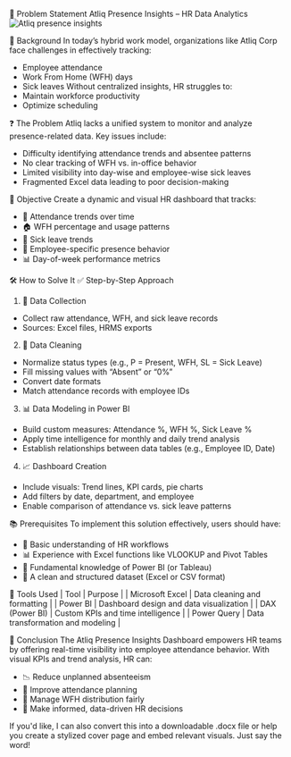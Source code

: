 📌 Problem Statement
Atliq Presence Insights – HR Data Analytics
![Atliq presence insights](https://github.com/user-attachments/assets/b9c3f8b9-4570-44a9-911f-0f749e2c2459)


🧩 Background
In today’s hybrid work model, organizations like Atliq Corp face challenges in effectively tracking:
- Employee attendance
- Work From Home (WFH) days
- Sick leaves
Without centralized insights, HR struggles to:
- Maintain workforce productivity
- Optimize scheduling

❓ The Problem
Atliq lacks a unified system to monitor and analyze presence-related data. Key issues include:
- Difficulty identifying attendance trends and absentee patterns
- No clear tracking of WFH vs. in-office behavior
- Limited visibility into day-wise and employee-wise sick leaves
- Fragmented Excel data leading to poor decision-making

🎯 Objective
Create a dynamic and visual HR dashboard that tracks:
- 📅 Attendance trends over time
- 🏠 WFH percentage and usage patterns
- 🤒 Sick leave trends
- 👤 Employee-specific presence behavior
- 📊 Day-of-week performance metrics

🛠 How to Solve It
✅ Step-by-Step Approach
1. 📂 Data Collection
- Collect raw attendance, WFH, and sick leave records
- Sources: Excel files, HRMS exports
2. 🧹 Data Cleaning
- Normalize status types (e.g., P = Present, WFH, SL = Sick Leave)
- Fill missing values with “Absent” or “0%”
- Convert date formats
- Match attendance records with employee IDs
3. 📊 Data Modeling in Power BI
- Build custom measures: Attendance %, WFH %, Sick Leave %
- Apply time intelligence for monthly and daily trend analysis
- Establish relationships between data tables (e.g., Employee ID, Date)
4. 📈 Dashboard Creation
- Include visuals: Trend lines, KPI cards, pie charts
- Add filters by date, department, and employee
- Enable comparison of attendance vs. sick leave patterns

📚 Prerequisites
To implement this solution effectively, users should have:
- 💼 Basic understanding of HR workflows
- 📊 Experience with Excel functions like VLOOKUP and Pivot Tables
- 🧠 Fundamental knowledge of Power BI (or Tableau)
- 📁 A clean and structured dataset (Excel or CSV format)

🧰 Tools Used
| Tool | Purpose | 
| Microsoft Excel | Data cleaning and formatting | 
| Power BI | Dashboard design and data visualization | 
| DAX (Power BI) | Custom KPIs and time intelligence | 
| Power Query | Data transformation and modeling | 



🧾 Conclusion
The Atliq Presence Insights Dashboard empowers HR teams by offering real-time visibility into employee attendance behavior. With visual KPIs and trend analysis, HR can:
- 📉 Reduce unplanned absenteeism
- 📅 Improve attendance planning
- 🏡 Manage WFH distribution fairly
- 🧠 Make informed, data-driven HR decisions

If you'd like, I can also convert this into a downloadable .docx file or help you create a stylized cover page and embed relevant visuals. Just say the word!
